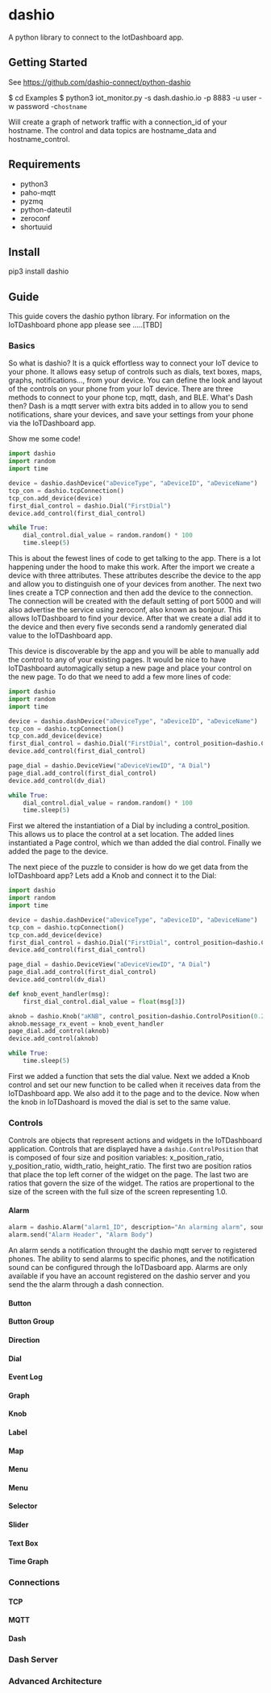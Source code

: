 # dashio

A python library to connect to the IotDashboard app.

## Getting Started

See <https://github.com/dashio-connect/python-dashio>

$ cd Examples
$ python3 iot_monitor.py -s dash.dashio.io -p 8883 -u user -w password -c`hostname`

Will create a graph of network traffic with a connection_id of your hostname. The control and data topics are hostname_data and hostname_control.

## Requirements

* python3
* paho-mqtt
* pyzmq
* python-dateutil
* zeroconf
* shortuuid

## Install

pip3 install dashio

## Guide
This guide covers the dashio python library. For information on the IoTDashboard phone app please see .....[TBD]
### Basics
So what is dashio? It is a quick effortless way to connect your IoT device to your phone. It allows easy setup of controls such as dials, text boxes, maps, graphs, notifications..., from your device. You can define the look and layout of the controls on your phone from your IoT device. There are three methods to connect to your phone tcp, mqtt, dash, and BLE. What's Dash then? Dash is a mqtt server with extra bits added in to allow you to send notifications, share your devices, and save your settings from your phone via the IoTDashboard app.

Show me some code!
```python
import dashio
import random
import time

device = dashio.dashDevice("aDeviceType", "aDeviceID", "aDeviceName")
tcp_con = dashio.tcpConnection()
tcp_con.add_device(device)
first_dial_control = dashio.Dial("FirstDial")
device.add_control(first_dial_control)

while True:
    dial_control.dial_value = random.random() * 100
    time.sleep(5)
```

This is about the fewest lines of code to get talking to the app. There is a lot happening under the hood to make this work. After the import we create a device with three attributes. These attributes describe the device to the app and allow you to distinguish one of your devices from another. The next two lines create a TCP connection and then add the device to the connection. The connection will be created with the default setting of port 5000 and will also advertise the service using zeroconf, also known as bonjour. This allows IoTDashboard to find your device. After that we create a dial add it to the device and then every five seconds send a randomly generated dial value to the IoTDashboard app.

This device is discoverable by the app and you will be able to manually add the control to any of your existing pages. It would be nice to have IoTDashboard automagically setup a new page and place your control on the new page. To do that we need to add a few more lines of code:

```python
import dashio
import random
import time

device = dashio.dashDevice("aDeviceType", "aDeviceID", "aDeviceName")
tcp_con = dashio.tcpConnection()
tcp_con.add_device(device)
first_dial_control = dashio.Dial("FirstDial", control_position=dashio.ControlPosition(0.24, 0.36, 0.54, 0.26))
device.add_control(first_dial_control)

page_dial = dashio.DeviceView("aDeviceViewID", "A Dial")
page_dial.add_control(first_dial_control)
device.add_control(dv_dial)

while True:
    dial_control.dial_value = random.random() * 100
    time.sleep(5)
```

First we altered the instantiation of a Dial by including a control_position. This allows us to place the control at a set location. The added lines instantiated a Page control, which we than added the dial control. Finally we added the page to the device.

The next piece of the puzzle to consider is how do we get data from the IoTDashboard app? Lets add a Knob and connect it to the Dial:

```python
import dashio
import random
import time

device = dashio.dashDevice("aDeviceType", "aDeviceID", "aDeviceName")
tcp_con = dashio.tcpConnection()
tcp_con.add_device(device)
first_dial_control = dashio.Dial("FirstDial", control_position=dashio.ControlPosition(0.24, 0.36, 0.54, 0.26))
device.add_control(first_dial_control)

page_dial = dashio.DeviceView("aDeviceViewID", "A Dial")
page_dial.add_control(first_dial_control)
device.add_control(dv_dial)

def knob_event_handler(msg):
    first_dial_control.dial_value = float(msg[3])

aknob = dashio.Knob("aKNB", control_position=dashio.ControlPosition(0.24, 0.14, 0.54, 0.26))
aknob.message_rx_event = knob_event_handler
page_dial.add_control(aknob)
device.add_control(aknob)

while True:
    time.sleep(5)
```
First we added a function that sets the dial value. Next we added a Knob control and set our new function to be called when it receives data from the IoTDashboard app.
We also add it to the page and to the device. Now when the knob in IoTDashoard is moved the dial is set to the same value. 


### Controls

Controls are objects that represent actions and widgets in the IoTDashboard application. Controls that are displayed have a ```dashio.ControlPosition``` that is composed of four size and position variables: x_position_ratio, y_position_ratio, width_ratio, height_ratio. The first two are position ratios that place the top left corner of the widget on the page. The last two are ratios that govern the size of the widget. The ratios are propertional to the size of the screen with the full size of the screen representing 1.0.

#### Alarm

```python
alarm = dashio.Alarm("alarm1_ID", description="An alarming alarm", sound_name=SoundName.SHIPHORN)
alarm.send("Alarm Header", "Alarm Body")
```
An alarm sends a notification throught the dashio mqtt server to registered phones. The ability to send alarms to specific phones, and the notification sound can be configured through the IoTDasboard app. Alarms are only available if you have an account registered on the dashio server and you send the the alarm through a dash connection.

#### Button


#### Button Group

#### Direction

#### Dial

#### Event Log

#### Graph

#### Knob

#### Label

#### Map

#### Menu

#### Menu

#### Selector

#### Slider

#### Text Box

#### Time Graph

### Connections

#### TCP

#### MQTT

#### Dash

### Dash Server

### Advanced Architecture

